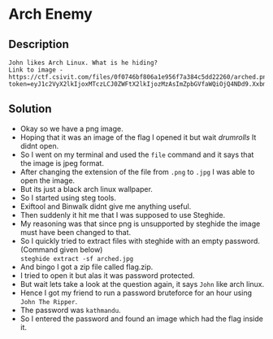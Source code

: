 # Arch Enemy
## Description
```
John likes Arch Linux. What is he hiding?
Link to image - 
https://ctf.csivit.com/files/0f0746bf806a1e956f7a384c5dd22260/arched.png?token=eyJ1c2VyX2lkIjoxMTczLCJ0ZWFtX2lkIjozMzAsImZpbGVfaWQiOjQ4NDd9.Xxbmpw.fkSB2EiJvjhJDIwsHhrUQaFv944
```
## Solution
* Okay so we have a png image.  
* Hoping that it was an image of the flag I opened it but wait *drumrolls* It didnt open.  
* So I went on my terminal and used the `file` command and it says that the image is jpeg format.  
* After changing the extension of the file from `.png` to `.jpg` I was able to open the image.  
* But its just a black arch linux wallpaper.  
* So I started using steg tools.  
* Exiftool and Binwalk didnt give me anything useful.  
* Then suddenly it hit me that I was supposed to use Steghide.  
* My reasoning was that since png is unsupported by steghide the image must have been changed to that.  
* So I quickly tried to extract files with steghide with an empty password.(Command given below)  
  `steghide extract -sf arched.jpg`  
* And bingo I got a zip file called flag.zip.  
* I tried to open it but alas it was password protected.  
* But wait lets take a look at the question again, it says `John` like arch linux.  
* Hence I got my friend to run a password bruteforce for an hour using `John The Ripper`.  
* The password was `kathmandu`.  
* So I entered the password and found an image which had the flag inside it.
